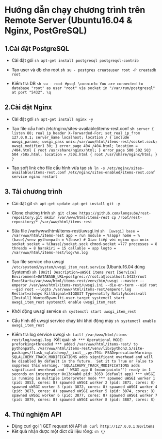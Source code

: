 # Hướng dẫn chạy chương trình trên Remote Server (Ubuntu16.04 & Nginx, PostGreSQL)

## 1.Cài đặt PostgreSQL
  - Cài đặt gói
        ```sh
        apt-get install postgresql postgreqsl-contrib
        ```
  - Tạo user và db cho root
        ```sh
        su - postgres
        createuser root -P
        createdb root
        ```

  - Kiểm tra DB
        ```sh
        su - root
        #psql
        \conninfo
        You are connected to database "root" as user "root" via socket in "/var/run/postgresql" at port "5432".
        \q
        ```

## 2.Cài đặt Nginx
  - Cài đặt gói
        ```sh
        apt-get install nginx -y
        ```

  - Tạo file cấu hình /etc/nginx/sites-available/items-rest.conf
        ```sh
        server {
        listen 80;
        real_ip_header X-Forwarded-For;
        set_real_ip_from 127.0.0.1;
        server_name localhost;
        location / {
        include uwsgi_params;
        uwsgi_pass unix:/var/www/html/items-rest/socket.sock;
        uwsgi_modifier1 30;
        }
        error_page 404 /404.html;
        location = /404.html {
        root /usr/share/nginx/html;
        }
        error_page 500 502 503 504 /50x.html;
        location = /50x.html {
        root /usr/share/nginx/html;
        }
}
        ```

  - Tạo soft link cho file cấu hình vừa tạo 
        ```sh
        ln -s /etc/nginx/sites-available/items-rest.conf /etc/nginx/sites-enabled/items-rest.conf
        service nginx restart
        ```

## 3. Tải chương trình
  - Cài đặt git
        ```sh
        apt-get update
        apt-get install git -y
        ```
  - Clone chương trình
        ```sh
        git clone https://github.com/longsube/rest-repository.git
        mkdir /var/www/html/items-rest
        cp /root/rest-repository/* /var/www/html/items-rest
        ```

  - Sửa file /var/www/html/items-rest/uwsgi.ini
        ```sh 
        [uwsgi]
        base = /var/www/html/items-rest
        app = run
        module = %(app)
        home = %(base)/venv
        pythonpath = %(base)
        # Giao tiếp với nginx qua unix socket
        socket = %(base)/socket.sock
        chmod-socket =777
        processes = 8
        threads = 8
        harakiri = 15
        callable = app
        logto = /var/www/html/items-rest/log/%n.log
        ```

  - Tạo file service cho uwsgi `/etc/systemd/system/uwsgi_item_rest.service` (Ubuntu16.04 dùng Systemd)
        ```sh
        [Unit]
        Description=uWSGI items rest
        [Service]
        Environment=DATABASE_URL=postgres://root:a@localhost:5432/root
        ExecStart=/var/www/html/items-rest/venv/bin/uwsgi --master --emperor /var/www/html/items-rest/uwsgi.ini --die-on-term --uid root --gid root --logto /var/www/html/items-rest/emperor.log
        Restart=always
        KillSignal=SIGQUIT
        Type=notify
        NotifyAccess=all
        [Install]
        WantedBy=multi-user.target
        systemctl start uwsgi_item_rest
        systemctl enable uwsgi_item_rest
        ```

  - Khởi động uwsgi service
        ```sh
        systemctl start uwsgi_item_rest
        ```
  - Cấu hình để uwsgi service chạy khi khởi động máy
        ```sh
        systemctl enable uwsgi_item_rest
        ```
  - Kiểm tra log service uwsgi
        ```sh
        tailf /var/www/html/items-rest/log/uwsgi.log
        ```
        Kết quả:
        ```sh
        *** Operational MODE: preforking+threaded ***
        added /var/www/html/items-rest/ to pythonpath.
        /var/www/html/items-rest/venv/lib/python3.5/site-packages/flask_sqlalchemy/__init__.py:794: FSADeprecationWarning: SQLALCHEMY_TRACK_MODIFICATIONS adds significant overhead and will be disabled by default in the future.  Set it to True or False to suppress this warning.
          'SQLALCHEMY_TRACK_MODIFICATIONS adds significant overhead and '
        WSGI app 0 (mountpoint='') ready in 1 seconds on interpreter 0x13d4ab0 pid: 3853 (default app)
        *** uWSGI is running in multiple interpreter mode ***
        spawned uWSGI worker 1 (pid: 3853, cores: 8)
        spawned uWSGI worker 2 (pid: 3871, cores: 8)
        spawned uWSGI worker 3 (pid: 3872, cores: 8)
        spawned uWSGI worker 4 (pid: 3873, cores: 8)
        spawned uWSGI worker 5 (pid: 3874, cores: 8)
        spawned uWSGI worker 6 (pid: 3877, cores: 8)
        spawned uWSGI worker 7 (pid: 3879, cores: 8)
        spawned uWSGI worker 8 (pid: 3887, cores: 8)
        ```

## 4. Thử nghiệm API
  - Dùng curl gọi 1 GET request tới API
        ```sh
        curl http://127.0.0.1:80/items
        ```
  - Kết quả nhận được một dict dữ liệu rỗng:
        ```sh
        {}
        ```
